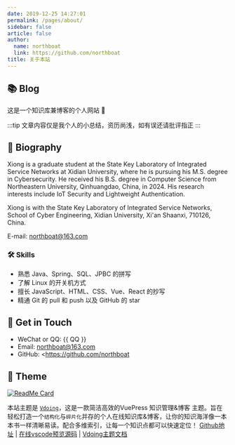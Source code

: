 ```yaml
---
date: 2019-12-25 14:27:01
permalink: /pages/about/
sidebar: false
article: false
author: 
  name: northboat
  link: https://github.com/northboat
title: 关于本站
---
```


## 📚 Blog
这是一个知识库兼博客的个人网站 🥰

:::tip
文章内容仅是我个人的小总结，资历尚浅，如有误还请批评指正
:::

<!-- <div style="width: 300px;height: 300px;position: fixed;bottom: 0;left: 0;z-index: 1;">

  <script type="text/javascript" src="//rf.revolvermaps.com/0/0/8.js?i=5e4x5w8cxxb&amp;m=0&amp;c=ff0000&amp;cr1=ffffff&amp;f=arial&amp;l=33&amp;bv=80" async="async"></script>
</div> -->


## 🐼 Biography
Xiong is a graduate student at the State Key Laboratory of Integrated Service Networks at Xidian University, where he is pursuing his M.S. degree in Cybersecurity. He received his B.S. degree in Computer Science from Northeastern University, Qinhuangdao, China, in 2024. His research interests include IoT Security and Lightweight Authentication.

Xiong is with the State Key Laboratory of Integrated Service Networks, School of Cyber Engineering, Xidian University, Xi'an Shaanxi, 710126, China.

E-mail: northboat@163.com

### 🛠 Skills
* 熟悉 Java、Spring、SQL、JPBC 的拼写
* 了解 Linux 的开关机方式
* 擅长 JavaScript、HTML、CSS、Vue、React 的抄写
* 精通 Git 的 pull 和 push 以及 GitHub 的 star

## :email: Get in Touch

- WeChat or QQ: <a :href="qqUrl" class='qq'>{{ QQ }}</a>
- Email:  <a href="mailto:northboat@163.com">northboat@163.com</a>
- GitHub: <https://github.com/northboat

## 🎨 Theme

[<img src="https://github-readme-stats.vercel.app/api/pin/?username=xugaoyi&amp;repo=vuepress-theme-vdoing" alt="ReadMe Card" class="no-zoom">](https://github.com/xugaoyi/vuepress-theme-vdoing)

本站主题是 [`Vdoing`](https://github.com/xugaoyi/vuepress-theme-vdoing)，这是一款简洁高效的VuePress 知识管理&博客 主题。旨在轻松打造一个`结构化`与`碎片化`并存的个人在线知识库&博客，让你的知识海洋像一本本书一样清晰易读。配合多维索引，让每一个知识点都可以快速定位！ [Github地址](https://github.com/xugaoyi/vuepress-theme-vdoing) | [在线vscode预览源码](https://github1s.com/xugaoyi/vuepress-theme-vdoing) | [Vdoing主题文档](https://doc.xugaoyi.com)

<script>
  export default {
    data(){
      return {
        QQ: '1543625674',
        qqUrl: `tencent://message/?uin=${this.QQ}&Site=&Menu=yes`
      }
    },
    mounted(){
      const flag =  navigator.userAgent.match(/(phone|pad|pod|iPhone|iPod|ios|iPad|Android|Mobile|BlackBerry|IEMobile|MQQBrowser|JUC|Fennec|wOSBrowser|BrowserNG|WebOS|Symbian|Windows Phone)/i);
      if(flag){
        this.qqUrl = `mqqwpa://im/chat?chat_type=wpa&uin=${this.QQ}&version=1&src_type=web&web_src=oicqzone.com`
      }
    }
  }
</script>
